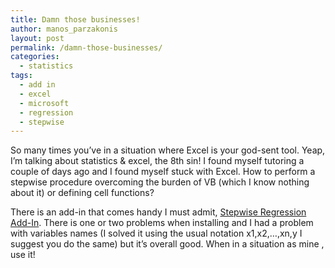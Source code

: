 ```yaml
---
title: Damn those businesses!
author: manos_parzakonis
layout: post
permalink: /damn-those-businesses/
categories:
  - statistics
tags:
  - add in
  - excel
  - microsoft
  - regression
  - stepwise
---
```

So many times you&#8217;ve in a situation where Excel is your god-sent tool. Yeap, I&#8217;m talking about statistics & excel, the 8th sin! I found myself tutoring a couple of days ago and I found myself stuck with Excel. How to perform a stepwise procedure overcoming the burden of VB (which I know nothing about it) or defining cell functions?

There is an add-in that comes handy I must admit, [Stepwise Regression Add-In][1]. There is one or two problems when installing and I had a problem with variables names (I solved it using the usual notation x1,x2,&#8230;,xn,y I suggest you do the same) but it&#8217;s overall good. When in a situation as mine , use it!

 [1]: http://smgpublish.bu.edu/pekoz/addin/